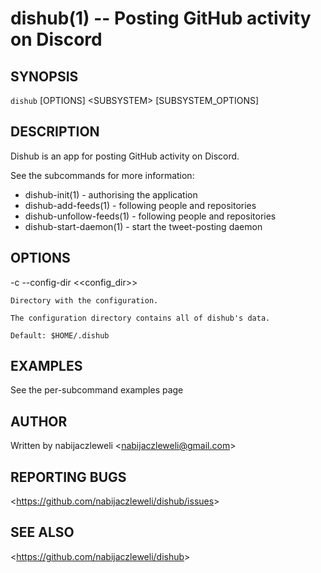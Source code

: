 dishub(1) -- Posting GitHub activity on Discord
===============================================

## SYNOPSIS

`dishub` [OPTIONS] &lt;SUBSYSTEM&gt; [SUBSYSTEM_OPTIONS]

## DESCRIPTION

Dishub is an app for posting GitHub activity on Discord.

See the subcommands for more information:

  * dishub-init(1) - authorising the application
  * dishub-add-feeds(1) - following people and repositories
  * dishub-unfollow-feeds(1) - following people and repositories
  * dishub-start-daemon(1) - start the tweet-posting daemon

## OPTIONS

  -c --config-dir &lt;<config_dir>&gt;

    Directory with the configuration.

    The configuration directory contains all of dishub's data.

    Default: $HOME/.dishub

## EXAMPLES

  See the per-subcommand examples page

## AUTHOR

Written by nabijaczleweli &lt;<nabijaczleweli@gmail.com>&gt;

## REPORTING BUGS

&lt;<https://github.com/nabijaczleweli/dishub/issues>&gt;

## SEE ALSO

&lt;<https://github.com/nabijaczleweli/dishub>&gt;
